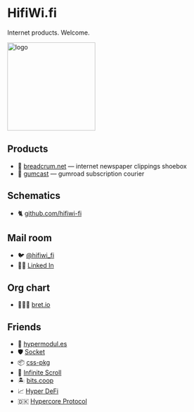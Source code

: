# HifiWi.fi

Internet products. Welcome.

<img height='200' width='200' src='./media/logo.jpeg' alt='logo'>

## Products

- 🥖 [breadcrum.net](https://breadcrum.net) — internet newspaper clippings shoebox
- 📡 [gumcast](https://gumcast.com) — gumroad subscription courier 

## Schematics

- 🐈 [github.com/hifiwi-fi](https://github.com/hifiwi-fi/)

## Mail room

- 🐦 [@hifiwi_fi](https://twitter.com/hifiwi_fi)
- 👨‍💼 [Linked In](https://www.linkedin.com/company/hifiwi-fi/)

## Org chart

- 🤦🏼‍♂️ [bret.io](https://bret.io)

## Friends

- 👬 [hypermodul.es](https://hypermodul.es)
- 🛡 [Socket](https://socket.dev)
- 📦 [css-pkg](https://css-pkg.github.io)
- 📱 [Infinite Scroll](https://www.infinitescroll.org)
- 🏝 [bits.coop](https://bits.coop)
- 📈 [Hyper DeFi](https://discord.gg/SAhprXfY)
- 🇩🇰 [Hypercore Protocol](https://hypercore-protocol.org)
